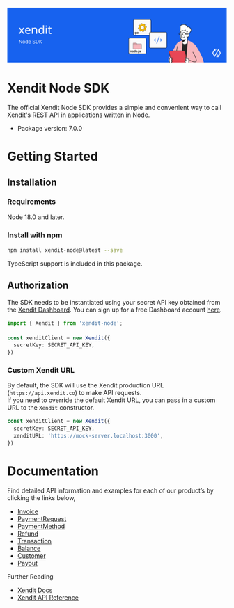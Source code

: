 ![Xendit Node SDK](images/header.jpg)

# Xendit Node SDK

The official Xendit Node SDK provides a simple and convenient way to call Xendit's REST API
in applications written in Node.

* Package version: 7.0.0

# Getting Started

## Installation

### Requirements

Node 18.0 and later.

### Install with npm
```bash
npm install xendit-node@latest --save
```

TypeScript support is included in this package.

## Authorization

The SDK needs to be instantiated using your secret API key obtained from the [Xendit Dashboard](https://dashboard.xendit.co/settings/developers#api-keys).
You can sign up for a free Dashboard account [here](https://dashboard.xendit.co/register).

```typescript
import { Xendit } from 'xendit-node';

const xenditClient = new Xendit({
  secretKey: SECRET_API_KEY,
})
```

### Custom Xendit URL
By default, the SDK will use the Xendit production URL (`https://api.xendit.co`) to make API requests.<br/>
If you need to override the default Xendit URL, you can pass in a custom URL to the `Xendit` constructor.

```typescript
const xenditClient = new Xendit({
  secretKey: SECRET_API_KEY,
  xenditURL: 'https://mock-server.localhost:3000',
})
```

# Documentation

Find detailed API information and examples for each of our product’s by clicking the links below,
* [Invoice](docs/Invoice.md)
* [PaymentRequest](docs/PaymentRequest.md)
* [PaymentMethod](docs/PaymentMethod.md)
* [Refund](docs/Refund.md)
* [Transaction](docs/Transaction.md)
* [Balance](docs/Balance.md)
* [Customer](docs/Customer.md)
* [Payout](docs/Payout.md)


Further Reading

* [Xendit Docs](https://docs.xendit.co/)
* [Xendit API Reference](https://developers.xendit.co/)